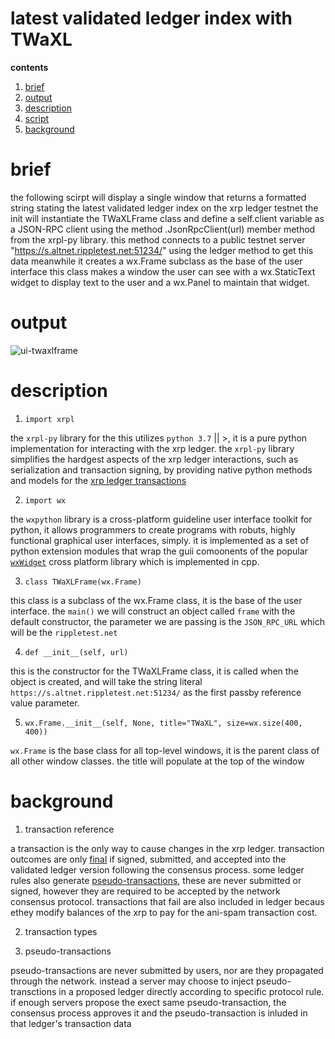 # latest validated ledger index with TWaXL

**contents**

1.  [brief](#brief)
2.  [output](#output)
3.  [description](#description)
4.  [script](#script)
5.  [background](#background)

# brief

the following scirpt will display a single window that returns a formatted string stating the latest validated ledger index on the xrp ledger testnet the init will instantiate the TWaXLFrame class and define a self.client variable as a JSON-RPC client using the method .JsonRpcClient(url) member method from the xrpl-py library.  this method connects to a public testnet server "https://s.altnet.rippletest.net:51234/" using the ledger method to get this data meanwhile it creates a wx.Frame subclass as the base of the user interface this class makes a window the user can see with a wx.StaticText widget to display text to the user and a wx.Panel to maintain that widget.

# output

![ui-twaxlframe](https://user-images.githubusercontent.com/65584733/218774838-9b521a28-2252-4abc-b417-4096ede32775.png)

# description

1.  `import xrpl`

the `xrpl-py` library for the this utilizes `python 3.7` || >, it is a pure python implementation for interacting with the xrp ledger.  the `xrpl-py` library simplifies the hardgest aspects of the xrp ledger interactions, such as serialization and transaction signing, by providing native python methods and models for the [xrp ledger transactions](https://xrpl.org/transaction-formats.html)

2.  `import wx`

the `wxpython` library is a cross-platform guideline user interface toolkit for python, it allows programmers to create programs with robuts, highly functional graphical user interfaces, simply.  it is implemented as a set of python extension modules that wrap the guii comoonents of the popular [`wxWidget`](https://github.com/wxWidgets/wxWidgets) cross platform library which is implemented in cpp.

3.  `class TWaXLFrame(wx.Frame)`

this class is a subclass of the wx.Frame class, it is the base of the user interface.  the `main()` we will construct an object called `frame` with the default constructor, the parameter we are passing is the `JSON_RPC_URL` which will be the `rippletest.net`

4.  `def __init__(self, url)`

this is the constructor for the TWaXLFrame class, it is called when the object is created, and will take the string literal `https://s.altnet.rippletest.net:51234/` as the first passby reference value parameter.

5.  `wx.Frame.__init__(self, None, title="TWaXL", size=wx.size(400, 400))`

`wx.Frame` is the base class for all top-level windows, it is the parent class of all other window classes.  the title will populate at the top of the window 



# background

1.  transaction reference

a transaction is the only way to cause changes in the xrp ledger.  transaction outcomes are only [final](https://xrpl.org/finality-of-results.html) if signed, submitted, and accepted into the validated ledger version following the consensus process.  some ledger rules also generate [pseudo-transactions](https://xrpl.org/pseudo-transaction-types.html), these are never submitted or signed, however they are required to be accepted by the network consensus protocol.  transactions that fail are also included in ledger becaus ethey modify balances of the xrp to pay for the ani-spam transaction cost.

2.  transaction types




2.  pseudo-transactions

pseudo-transactions are never submitted by users, nor are they propagated through the network.  instead a server may choose to inject pseudo-transctions in a proposed ledger directly according to specific protocol rule.  if enough servers propose the exect same pseudo-transaction, the consensus process approves it and the pseudo-transaction is inluded in that ledger's transaction data
